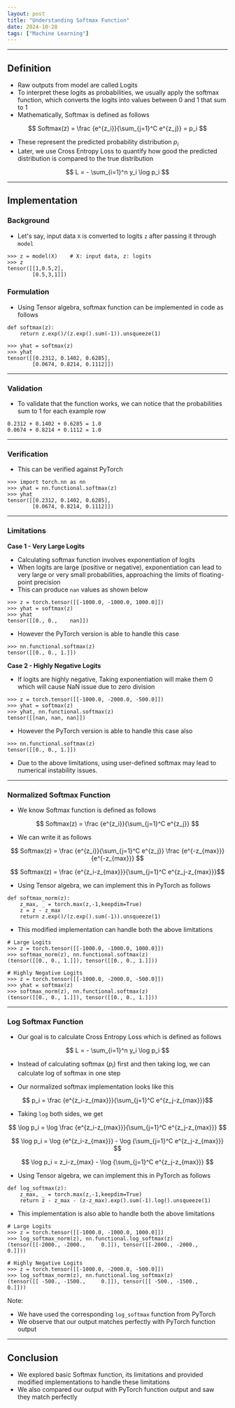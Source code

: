 ```yaml
---
layout: post
title: "Understanding Softmax Function"
date: 2024-10-28
tags: ["Machine Learning"]
---
```



---
## Definition
- Raw outputs from model are called Logits
- To interpret these logits as probabilities, we usually apply the softmax function, which converts the logits into values between 0 and 1 that sum to 1
- Mathematically, Softmax is defined as follows

$$ Softmax(z) = \frac {e^{z_i}}{\sum_{j=1}^C e^{z_j}} = p_i $$

- These represent the predicted probability distribution $p_i$
- Later, we use Cross Entropy Loss to quantify how good the predicted distribution is compared to the true distribution

$$ L = - \sum_{i=1}^n y_i \log p_i $$

---
## Implementation

### Background
- Let's say, input data `X` is converted to logits `z` after passing it through `model`

```
>>> z = model(X)    # X: input data, z: logits
>>> z
tensor([[1,0.5,2],
        [0.5,3,1]])
```

### Formulation

- Using Tensor algebra, softmax function can be implemented in code as follows

```
def softmax(z):
    return z.exp()/(z.exp().sum(-1)).unsqueeze(1)

>>> yhat = softmax(z)
>>> yhat
tensor([[0.2312, 0.1402, 0.6285],
        [0.0674, 0.8214, 0.1112]])
```

---
### Validation
- To validate that the function works, we can notice that the probabilities sum to 1 for each example row

```
0.2312 + 0.1402 + 0.6285 = 1.0
0.0674 + 0.8214 + 0.1112 = 1.0
```

---
### Verification
- This can be verified against PyTorch

```
>>> import torch.nn as nn
>>> yhat = nn.functional.softmax(z)
>>> yhat
tensor([[0.2312, 0.1402, 0.6285],
        [0.0674, 0.8214, 0.1112]])
```

---
### Limitations

**Case 1 - Very Large Logits**
- Calculating softmax function involves exponentiation of logits
- When logits are large (positive or negative), exponentiation can lead to very large or very small probabilities, approaching the limits of floating-point precision
- This can produce `nan` values as shown below

```
>>> z = torch.tensor([[-1000.0, -1000.0, 1000.0]])
>>> yhat = softmax(z)
>>> yhat
tensor([[0., 0.,    nan]])
```

- However the PyTorch version is able to handle this case
```
>>> nn.functional.softmax(z)
tensor([[0., 0., 1.]])
```

**Case 2 - Highly Negative Logits**

- If logits are highly negative, Taking exponentiation will make them 0 which will cause NaN issue due to zero division

```
>>> z = torch.tensor([[-1000.0, -2000.0, -500.0]])
>>> yhat = softmax(z)
>>> yhat, nn.functional.softmax(z)
tensor([[nan, nan, nan]])
```

- However the PyTorch version is able to handle this case also
```
>>> nn.functional.softmax(z)
tensor([[0., 0., 1.]])
```

- Due to the above limitations, using user-defined softmax may lead to numerical instability issues.

---
### Normalized Softmax Function

- We know Softmax function is defined as follows

$$ Softmax(z) = \frac {e^{z_i}}{\sum_{j=1}^C e^{z_j}} $$

- We can write it as follows

$$ Softmax(z) = \frac {e^{z_i}}{\sum_{j=1}^C e^{z_j}} \frac {e^{-z_{max}}}{e^{-z_{max}}} $$

$$ Softmax(z) = \frac {e^{z_i-z_{max}}}{\sum_{j=1}^C e^{z_j-z_{max}}}$$

- Using Tensor algebra, we can implement this in PyTorch as follows

```
def softmax_norm(z):
    z_max, _ = torch.max(z,-1,keepdim=True)
    z = z - z_max
    return z.exp()/(z.exp().sum(-1)).unsqueeze(1)
```

- This modified implementation can handle both the above limitations

```
# Large Logits
>>> z = torch.tensor([[-1000.0, -1000.0, 1000.0]])
>>> softmax_norm(z), nn.functional.softmax(z)
(tensor([[0., 0., 1.]]), tensor([[0., 0., 1.]]))

# Highly Negative Logits
>>> z = torch.tensor([[-1000.0, -2000.0, -500.0]])
>>> yhat = softmax(z)
>>> softmax_norm(z), nn.functional.softmax(z)
(tensor([[0., 0., 1.]]), tensor([[0., 0., 1.]]))
```

---
### Log Softmax Function

- Our goal is to calculate Cross Entropy Loss which is defined as follows

$$ L = - \sum_{i=1}^n y_i \log p_i $$

- Instead of calculating softmax ($p_i$) first and then taking log, we can calculate log of softmax in one step

- Our normalized softmax implementation looks like this

$$ p_i = \frac {e^{z_i-z_{max}}}{\sum_{j=1}^C e^{z_j-z_{max}}}$$

- Taking `log` both sides, we get

$$ \log p_i = \log \frac {e^{z_i-z_{max}}}{\sum_{j=1}^C e^{z_j-z_{max}}} $$

$$ \log p_i = \log {e^{z_i-z_{max}}} - \log {\sum_{j=1}^C e^{z_j-z_{max}}} $$

$$ \log p_i = z_i-z_{max} - \log {\sum_{j=1}^C e^{z_j-z_{max}}} $$

- Using Tensor algebra, we can implement this in PyTorch as follows

```
def log_softmax(z):
    z_max, _ = torch.max(z,-1,keepdim=True)
    return z - z_max - (z-z_max).exp().sum(-1).log().unsqueeze(1)
```

- This implementation is also able to handle both the above limitations

```
# Large Logits
>>> z = torch.tensor([[-1000.0, -1000.0, 1000.0]])
>>> log_softmax_norm(z), nn.functional.log_softmax(z)
(tensor([[-2000., -2000.,     0.]]), tensor([[-2000., -2000.,     0.]]))

# Highly Negative Logits
>>> z = torch.tensor([[-1000.0, -2000.0, -500.0]])
>>> log_softmax_norm(z), nn.functional.log_softmax(z)
(tensor([[ -500., -1500.,     0.]]), tensor([[ -500., -1500.,     0.]]))
```

Note: 
- We have used the corresponding `log_softmax` function from PyTorch
- We observe that our output matches perfectly with PyTorch function output

---

## Conclusion

- We explored basic Softmax function, its limitations and provided modified implementations to handle these limitations
- We also compared our output with PyTorch function output and saw they match perfectly